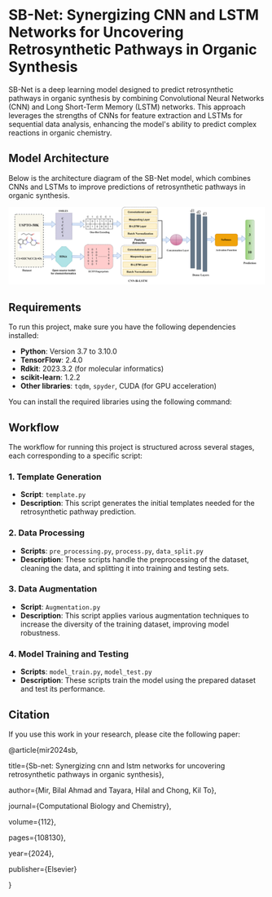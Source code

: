 # SB-Net: Synergizing CNN and LSTM Networks for Uncovering Retrosynthetic Pathways in Organic Synthesis

SB-Net is a deep learning model designed to predict retrosynthetic pathways in organic synthesis by combining Convolutional Neural Networks (CNN) and Long Short-Term Memory (LSTM) networks. This approach leverages the strengths of CNNs for feature extraction and LSTMs for sequential data analysis, enhancing the model's ability to predict complex reactions in organic chemistry.

## Model Architecture

Below is the architecture diagram of the SB-Net model, which combines CNNs and LSTMs to improve predictions of retrosynthetic pathways in organic synthesis.

![Model Diagram](Model/model.png)


## Requirements

To run this project, make sure you have the following dependencies installed:

- **Python**: Version 3.7 to 3.10.0
- **TensorFlow**: 2.4.0
- **Rdkit**: 2023.3.2 (for molecular informatics)
- **scikit-learn**: 1.2.2
- **Other libraries**: `tqdm`, `spyder`, CUDA (for GPU acceleration)

You can install the required libraries using the following command:


## Workflow

The workflow for running this project is structured across several stages, each corresponding to a specific script:

### 1. Template Generation
- **Script**: `template.py`
- **Description**: This script generates the initial templates needed for the retrosynthetic pathway prediction.

### 2. Data Processing
- **Scripts**: `pre_processing.py`, `process.py`, `data_split.py`
- **Description**: These scripts handle the preprocessing of the dataset, cleaning the data, and splitting it into training and testing sets.

### 3. Data Augmentation
- **Script**: `Augmentation.py`
- **Description**: This script applies various augmentation techniques to increase the diversity of the training dataset, improving model robustness.

### 4. Model Training and Testing
- **Scripts**: `model_train.py`, `model_test.py`
- **Description**: These scripts train the model using the prepared dataset and test its performance.



## Citation

If you use this work in your research, please cite the following paper:

@article{mir2024sb,

  title={Sb-net: Synergizing cnn and lstm networks for uncovering retrosynthetic pathways in organic synthesis},
  
  author={Mir, Bilal Ahmad and Tayara, Hilal and Chong, Kil To},
  
  journal={Computational Biology and Chemistry},
  
  volume={112},
  
  pages={108130},
  
  year={2024},
  
  publisher={Elsevier}
  
}
